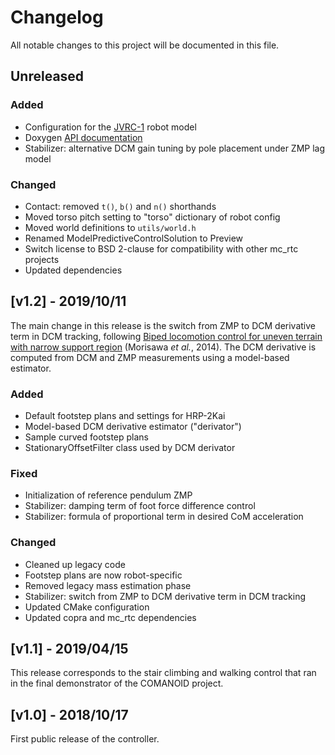 # Changelog

All notable changes to this project will be documented in this file.

## Unreleased

### Added

- Configuration for the [JVRC-1](https://github.com/jvrc/model/) robot model
- Doxygen [API documentation](https://scaron.info/doc/lipm_walking_controller/)
- Stabilizer: alternative DCM gain tuning by pole placement under ZMP lag model

### Changed

- Contact: removed ``t()``, ``b()`` and ``n()`` shorthands
- Moved torso pitch setting to "torso" dictionary of robot config
- Moved world definitions to ``utils/world.h``
- Renamed ModelPredictiveControlSolution to Preview
- Switch license to BSD 2-clause for compatibility with other mc\_rtc projects
- Updated dependencies

## [v1.2] - 2019/10/11

The main change in this release is the switch from ZMP to DCM derivative term
in DCM tracking, following [Biped locomotion control for uneven terrain with
narrow support region](https://doi.org/10.1109/SII.2014.7028007) (Morisawa _et
al._, 2014). The DCM derivative is computed from DCM and ZMP measurements using
a model-based estimator.

### Added

- Default footstep plans and settings for HRP-2Kai
- Model-based DCM derivative estimator ("derivator")
- Sample curved footstep plans
- StationaryOffsetFilter class used by DCM derivator

### Fixed

- Initialization of reference pendulum ZMP
- Stabilizer: damping term of foot force difference control
- Stabilizer: formula of proportional term in desired CoM acceleration

### Changed

- Cleaned up legacy code
- Footstep plans are now robot-specific
- Removed legacy mass estimation phase
- Stabilizer: switch from ZMP to DCM derivative term in DCM tracking
- Updated CMake configuration
- Updated copra and mc\_rtc dependencies

## [v1.1] - 2019/04/15

This release corresponds to the stair climbing and walking control that ran in
the final demonstrator of the COMANOID project.

## [v1.0] - 2018/10/17

First public release of the controller.
